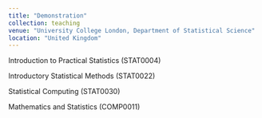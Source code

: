 ```yaml
---
title: "Demonstration"
collection: teaching
venue: "University College London, Department of Statistical Science"
location: "United Kingdom"
---
```


Introduction to Practical Statistics (STAT0004)

Introductory Statistical Methods (STAT0022)

Statistical Computing (STAT0030)

Mathematics and Statistics (COMP0011)
